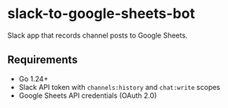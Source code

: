 # slack-to-google-sheets-bot

Slack app that records channel posts to Google Sheets.

## Requirements

- Go 1.24+
- Slack API token with `channels:history` and `chat:write` scopes
- Google Sheets API credentials (OAuth 2.0)
